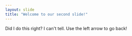 ```yaml
---
layout: slide
title: "Welcome to our second slide!"
---
```

Did I do this right? I can't tell.
Use the left arrow to go back!

